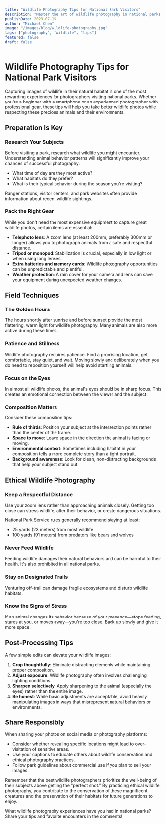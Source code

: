 ```yaml
---
title: "Wildlife Photography Tips for National Park Visitors"
description: "Master the art of wildlife photography in national parks with these essential tips and ethical guidelines for capturing memorable images."
publishDate: 2023-07-15
author: "Michael Chen"
image: "/images/blog/wildlife-photography.jpg"
tags: ["photography", "wildlife", "tips"]
featured: false
draft: false
---
```


# Wildlife Photography Tips for National Park Visitors

Capturing images of wildlife in their natural habitat is one of the most rewarding experiences for photographers visiting national parks. Whether you're a beginner with a smartphone or an experienced photographer with professional gear, these tips will help you take better wildlife photos while respecting these precious animals and their environments.

## Preparation Is Key

### Research Your Subjects

Before visiting a park, research what wildlife you might encounter. Understanding animal behavior patterns will significantly improve your chances of successful photography:

- What time of day are they most active?
- What habitats do they prefer?
- What is their typical behavior during the season you're visiting?

Ranger stations, visitor centers, and park websites often provide information about recent wildlife sightings.

### Pack the Right Gear

While you don't need the most expensive equipment to capture great wildlife photos, certain items are essential:

- **Telephoto lens**: A zoom lens (at least 200mm, preferably 300mm or longer) allows you to photograph animals from a safe and respectful distance.
- **Tripod or monopod**: Stabilization is crucial, especially in low light or when using long lenses.
- **Extra batteries and memory cards**: Wildlife photography opportunities can be unpredictable and plentiful.
- **Weather protection**: A rain cover for your camera and lens can save your equipment during unexpected weather changes.

## Field Techniques

### The Golden Hours

The hours shortly after sunrise and before sunset provide the most flattering, warm light for wildlife photography. Many animals are also more active during these times.

### Patience and Stillness

Wildlife photography requires patience. Find a promising location, get comfortable, stay quiet, and wait. Moving slowly and deliberately when you do need to reposition yourself will help avoid startling animals.

### Focus on the Eyes

In almost all wildlife photos, the animal's eyes should be in sharp focus. This creates an emotional connection between the viewer and the subject.

### Composition Matters

Consider these composition tips:

- **Rule of thirds**: Position your subject at the intersection points rather than the center of the frame.
- **Space to move**: Leave space in the direction the animal is facing or moving.
- **Environmental context**: Sometimes including habitat in your composition tells a more complete story than a tight portrait.
- **Background awareness**: Look for clean, non-distracting backgrounds that help your subject stand out.

## Ethical Wildlife Photography

### Keep a Respectful Distance

Use your zoom lens rather than approaching animals closely. Getting too close can stress wildlife, alter their behavior, or create dangerous situations.

National Park Service rules generally recommend staying at least:
- 25 yards (23 meters) from most wildlife
- 100 yards (91 meters) from predators like bears and wolves

### Never Feed Wildlife

Feeding wildlife damages their natural behaviors and can be harmful to their health. It's also prohibited in all national parks.

### Stay on Designated Trails

Venturing off-trail can damage fragile ecosystems and disturb wildlife habitats.

### Know the Signs of Stress

If an animal changes its behavior because of your presence—stops feeding, stares at you, or moves away—you're too close. Back up slowly and give it more space.

## Post-Processing Tips

A few simple edits can elevate your wildlife images:

1. **Crop thoughtfully**: Eliminate distracting elements while maintaining proper composition.
2. **Adjust exposure**: Wildlife photography often involves challenging lighting conditions.
3. **Sharpen selectively**: Apply sharpening to the animal (especially the eyes) rather than the entire image.
4. **Be honest**: While basic adjustments are acceptable, avoid heavily manipulating images in ways that misrepresent natural behaviors or environments.

## Share Responsibly

When sharing your photos on social media or photography platforms:

- Consider whether revealing specific locations might lead to over-visitation of sensitive areas.
- Use your captions to educate others about wildlife conservation and ethical photography practices.
- Follow park guidelines about commercial use if you plan to sell your images.

Remember that the best wildlife photographers prioritize the well-being of their subjects above getting the "perfect shot." By practicing ethical wildlife photography, you contribute to the conservation of these magnificent creatures and the preservation of their habitats for future generations to enjoy.

What wildlife photography experiences have you had in national parks? Share your tips and favorite encounters in the comments! 